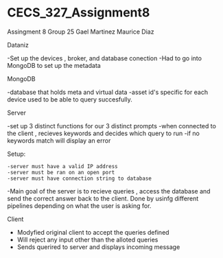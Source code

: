 # CECS_327_Assignment8
Assingment 8 Group 25 Gael Martinez  Maurice Diaz 

Dataniz 

  -Set up the devices , broker, and database conection
  -Had to go into MongoDB to set up the metadata
  
MongoDB

  -database that holds meta and virtual data 
  -asset id's specific for each device used to be able to query succesfully.
  
Server

  -set up 3 distinct functions for our 3 distinct prompts
  -when connected to the client , recieves keywords and decides which query to run
  -if no keywords match will display an error 
  
  Setup: 
  
    -server must have a valid IP address 
    -server must be ran on an open port 
    -server must have connection string to database 
  -Main goal of the server is to recieve queries , access the database and send the correct answer back to the client.
  Done by usinfg different pipelines depending on what the user is asking for. 
  
Client

  - Modyfied original client to accept the queries defined
  - Will reject any input other than the alloted queries
  - Sends querired to server and displays incoming message
